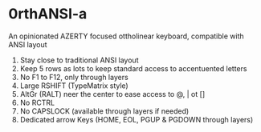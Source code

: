# 0rthANSI-a
An opinionated AZERTY focused ottholinear keyboard, compatible with ANSI layout 

1. Stay close to traditional ANSI layout
2. Keep 5 rows as lots to keep standard access to accentuented letters
3. No F1 to F12, only through layers
4. Large RSHIFT (TypeMatrix style)
5. AltGr (RALT) neer the center to ease access to @, | ot []
6. No RCTRL
7. No CAPSLOCK (available through layers if needed)
8. Dedicated arrow Keys (HOME, EOL, PGUP & PGDOWN through layers)
 
